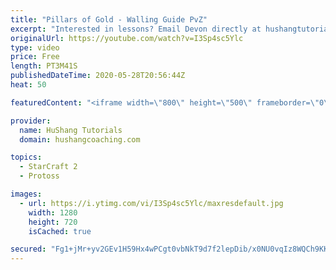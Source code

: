 ```yaml
---
title: "Pillars of Gold - Walling Guide PvZ"
excerpt: "Interested in lessons? Email Devon directly at hushangtutorials@outlook.com ------------------------------------------------------------------------------------------------------- Want to support HuShang Tutorials directly? Patreon is a website where you can contribute a monthly donation that will help"
originalUrl: https://youtube.com/watch?v=I3Sp4sc5Ylc
type: video
price: Free
length: PT3M41S
publishedDateTime: 2020-05-28T20:56:44Z
heat: 50

featuredContent: "<iframe width=\"800\" height=\"500\" frameborder=\"0\" src=\"https://www.youtube.com/embed/I3Sp4sc5Ylc\" allow=\"accelerometer; autoplay; encrypted-media; gyroscope; picture-in-picture\" allowfullscreen></iframe>"

provider:
  name: HuShang Tutorials
  domain: hushangcoaching.com

topics:
  - StarCraft 2
  - Protoss

images:
  - url: https://i.ytimg.com/vi/I3Sp4sc5Ylc/maxresdefault.jpg
    width: 1280
    height: 720
    isCached: true

secured: "Fg1+jMr+yv2GEv1H59Hx4wPCgt0vbNkT9d7f2lepDib/x0NU0vqIz8WQCh9KKBbcauDlvcpzJWWJSfOkbP7zv/znm+rfwPOk5BVfJ7552XIPYBU91QmL6J4FRmYm+3eDbvyGIUCVGtDOV7Xevh85y+wmpAf0+lhPvoM93Uqvgfaaid9WRCQTVVggtZOcj/RhCBAhQJPcOB9NwxzylrotNecJ29MZhpkqRd5dC4huQ3XAkHEJUzfBU/g0gC8EZhSagWmXWXlgO5N4HBqwXTixOlhv3KjG76LhZDtFW9YuCEX/K7wUIkPMTdgAu9qJlvoAvih1aI3EL1EnZ6GBdYGEWYYJloafH0NcqMZNeFBl8F+hKeP8Od36UCM/96923ClMrfVDR/9350kK+o5jX9g110Duyx8XqmE1HcS65XftBaQ=;ROlLTY7D6NhSFOKH80jOyQ=="
---
```


